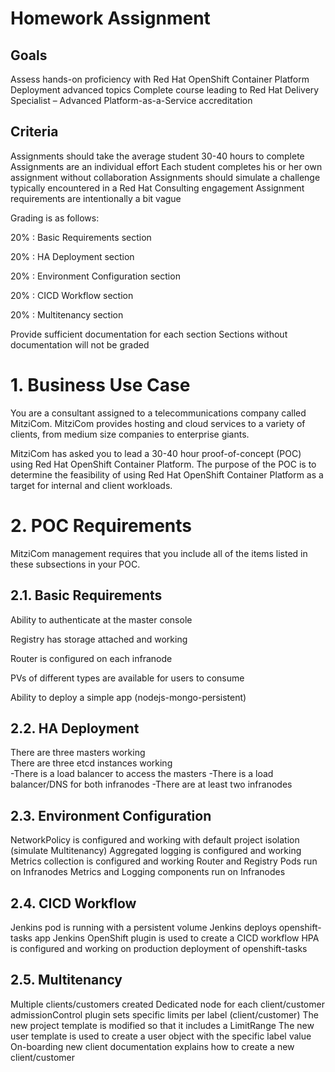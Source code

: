 # Homework Assignment
## Goals
Assess hands-on proficiency with Red Hat OpenShift Container Platform Deployment advanced topics
Complete course leading to Red Hat Delivery Specialist – Advanced Platform-as-a-Service accreditation

## Criteria
Assignments should take the average student 30-40 hours to complete
Assignments are an individual effort
Each student completes his or her own assignment without collaboration
Assignments should simulate a challenge typically encountered in a Red Hat Consulting engagement
Assignment requirements are intentionally a bit vague

Grading is as follows:

 20% : Basic Requirements section
 
 20% : HA Deployment section
 
 20% : Environment Configuration section
 
 20% : CICD Workflow section
 
 20% : Multitenancy section

Provide sufficient documentation for each section
Sections without documentation will not be graded

# 1. Business Use Case
You are a consultant assigned to a telecommunications company called MitziCom. MitziCom provides hosting and cloud services to a variety of clients, from medium size companies to enterprise giants.

MitziCom has asked you to lead a 30-40 hour proof-of-concept (POC) using Red Hat OpenShift Container Platform. The purpose of the POC is to determine the feasibility of using Red Hat OpenShift Container Platform as a target for internal and client workloads.

# 2. POC Requirements
MitziCom management requires that you include all of the items listed in these subsections in your POC.

## 2.1. Basic Requirements
Ability to authenticate at the master console

Registry has storage attached and working

Router is configured on each infranode

PVs of different types are available for users to consume

Ability to deploy a simple app (nodejs-mongo-persistent)

## 2.2. HA Deployment

   There are three masters working  
   There are three etcd instances working  
-There is a load balancer to access the masters
-There is a load balancer/DNS for both infranodes
-There are at least two infranodes

## 2.3. Environment Configuration
NetworkPolicy is configured and working with default project isolation (simulate Multitenancy)
Aggregated logging is configured and working
Metrics collection is configured and working
Router and Registry Pods run on Infranodes
Metrics and Logging components run on Infranodes

## 2.4. CICD Workflow
Jenkins pod is running with a persistent volume
Jenkins deploys openshift-tasks app
Jenkins OpenShift plugin is used to create a CICD workflow
HPA is configured and working on production deployment of openshift-tasks

## 2.5. Multitenancy
Multiple clients/customers created
Dedicated node for each client/customer
admissionControl plugin sets specific limits per label (client/customer)
The new project template is modified so that it includes a LimitRange
The new user template is used to create a user object with the specific label value
On-boarding new client documentation explains how to create a new client/customer
